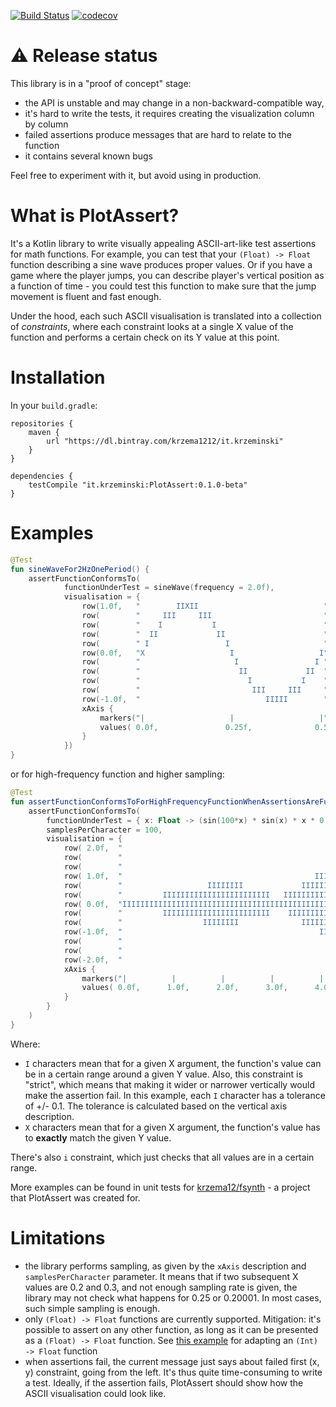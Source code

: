 [![Build Status](https://travis-ci.com/krzema12/PlotAssert.svg?branch=master)](https://travis-ci.com/krzema12/PlotAssert) [![codecov](https://codecov.io/gh/krzema12/PlotAssert/branch/master/graph/badge.svg)](https://codecov.io/gh/krzema12/PlotAssert)

# ⚠️ Release status

This library is in a "proof of concept" stage:
* the API is unstable and may change in a non-backward-compatible way,
* it's hard to write the tests, it requires creating the visualization column by column
* failed assertions produce messages that are hard to relate to the function
* it contains several known bugs

Feel free to experiment with it, but avoid using in production.

# What is PlotAssert?

It's a Kotlin library to write visually appealing ASCII-art-like test assertions for math functions. For example, you
can test that your `(Float) -> Float` function describing a sine wave produces proper values. Or if you have a game
where the player jumps, you can describe player's vertical position as a function of time - you could test this function
to make sure that the jump movement is fluent and fast enough.

Under the hood, each such ASCII visualisation is translated into a collection of *constraints*, where each constraint
looks at a single X value of the function and performs a certain check on its Y value at this point.

# Installation

In your `build.gradle`:

```
repositories {
    maven {
        url "https://dl.bintray.com/krzema1212/it.krzeminski"
    }
}

dependencies {
    testCompile "it.krzeminski:PlotAssert:0.1.0-beta"
}
```

# Examples

```kotlin
@Test
fun sineWaveFor2HzOnePeriod() {
    assertFunctionConformsTo(
            functionUnderTest = sineWave(frequency = 2.0f),
            visualisation = {
                row(1.0f,   "        IIXII                            ")
                row(        "     III     III                         ")
                row(        "    I           I                        ")
                row(        "  II             II                      ")
                row(        " I                 I                     ")
                row(0.0f,   "X                   I                   I")
                row(        "                     I                 I ")
                row(        "                      II             II  ")
                row(        "                        I           I    ")
                row(        "                         III     III     ")
                row(-1.0f,  "                            IIIII        ")
                xAxis {
                    markers("|                   |                   |")
                    values( 0.0f,               0.25f,              0.5f)
                }
            })
}
```

or for high-frequency function and higher sampling:

```kotlin
@Test
fun assertFunctionConformsToForHighFrequencyFunctionWhenAssertionsAreFulfilledAndSamplingHigherThan1IsUsed() {
    assertFunctionConformsTo(
        functionUnderTest = { x: Float -> (sin(100*x) * sin(x) * x * 0.3).toFloat() },
        samplesPerCharacter = 100,
        visualisation = {
            row( 2.0f,  "                                                                   ")
            row(        "                                                                   ")
            row(        "                                               IIIIIIIIIIIIII      ")
            row( 1.0f,  "                                           IIIIIIIIIIIIIIIIIIIII   ")
            row(        "                   IIIIIIII             IIIIIIIIIIIIIIIIIIIIIIIIIII")
            row(        "         IIIIIIIIIIIIIIIIIIIIIIII   IIIIIIIIIIIIIIIIIIIIIIIIIIIIIII")
            row( 0.0f,  "IIIIIIIIIIIIIIIIIIIIIIIIIIIIIIIIIIIIIIIIIIIIIIIIIIIIIIIIIIIIIIIIIII")
            row(        "         IIIIIIIIIIIIIIIIIIIIIIII    IIIIIIIIIIIIIIIIIIIIIIIIIIIIII")
            row(        "                  IIIIIIII              IIIIIIIIIIIIIIIIIIIIIIIIIII")
            row(-1.0f,  "                                            IIIIIIIIIIIIIIIIIIII   ")
            row(        "                                               IIIIIIIIIIIIII      ")
            row(        "                                                                   ")
            row(-2.0f,  "                                                                   ")
            xAxis {
                markers("|          |          |          |          |          |          |")
                values( 0.0f,      1.0f,      2.0f,      3.0f,      4.0f,      5.0f,      6.0f)
            }
        }
    )
}
```

Where:

* `I` characters mean that for a given X argument, the function's value can be in a certain range around a given Y
  value. Also, this constraint is "strict", which means that making it wider or narrower vertically would make the
  assertion fail. In this example, each `I` character has a tolerance of +/- 0.1. The tolerance is calculated based on
  the vertical axis description.
* `X` characters mean that for a given X argument, the function's value has to **exactly** match the given Y value.

There's also `i` constraint, which just checks that all values are in a certain range.

More examples can be found in unit tests for [krzema12/fsynth](https://github.com/krzema12/fsynth) - a project that
PlotAssert was created for.

# Limitations

* the library performs sampling, as given by the `xAxis` description and `samplesPerCharacter` parameter. It means that
  if two subsequent X values are 0.2 and 0.3, and not enough sampling rate is given, the library may not check what
  happens for 0.25 or 0.20001. In most cases, such simple sampling is enough.
* only `(Float) -> Float` functions are currently supported. Mitigation: it's possible to assert on any other function,
  as long as it can be presented as a `(Float) -> Float` function. See [this example](https://github.com/krzema12/fsynth/blob/feb05893b14fba0f7a780dc546d1ad806bb2bfbf/core/src/test/kotlin/it/krzeminski/fsynth/RenderingTest.kt#L23)
  for adapting an `(Int) -> Float` function
* when assertions fail, the current message just says about failed first (x, y) constraint, going from the left. It's
  thus quite time-consuming to write a test. Ideally, if the assertion fails, PlotAssert should show how the ASCII
  visualisation could look like.
